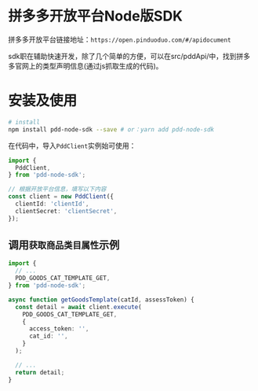 # 拼多多开放平台Node版SDK

拼多多开放平台链接地址：`https://open.pinduoduo.com/#/apidocument`

sdk职在辅助快速开发，除了几个简单的方便，可以在src/pddApi/中，找到拼多多官网上的类型声明信息(通过js抓取生成的代码)。

# 安装及使用

```sh
# install
npm install pdd-node-sdk --save # or：yarn add pdd-node-sdk
```

在代码中，导入`PddClient`实例始可使用：

```typescript
import {
  PddClient,
} from 'pdd-node-sdk';

// 根据开放平台信息，填写以下内容
const client = new PddClient({
  clientId: 'clientId',
  clientSecret: 'clientSecret',
});
```

## 调用`获取商品类目属性`示例

```typescript
import {
  // ...
  PDD_GOODS_CAT_TEMPLATE_GET,
} from 'pdd-node-sdk';

async function getGoodsTemplate(catId, assessToken) {
  const detail = await client.execute(
    PDD_GOODS_CAT_TEMPLATE_GET,
    {
      access_token: '',
      cat_id: '',
    }
  );

  // ...
  return detail;
}
```